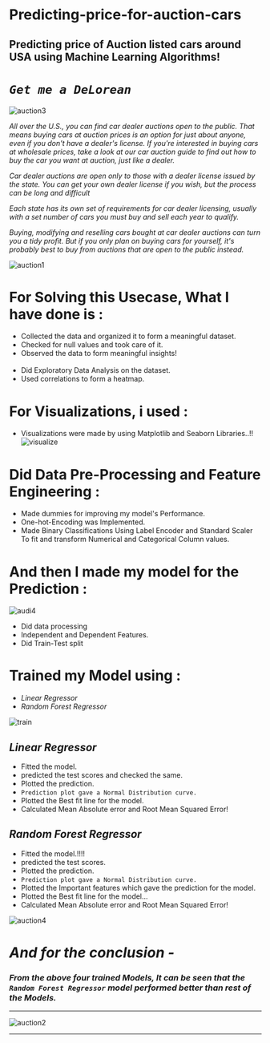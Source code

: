 # Predicting-price-for-auction-cars
## Predicting price of Auction listed cars around USA using Machine Learning Algorithms!

# _`Get me a DeLorean`_
![auction3](https://user-images.githubusercontent.com/73397927/175773976-18e15132-34fc-46cf-8aa6-594bd430c18a.jpg)

_All over the U.S., you can find car dealer auctions open to the public. That means
buying cars at auction prices is an option for just about anyone, even if you don't
have a dealer's license. If you're interested in buying cars at wholesale prices, take
a look at our car auction guide to find out how to buy the car you want at auction,
just like a dealer._

_Car dealer auctions are open only to those with a dealer license issued by the
state. You can get your own dealer license if you wish, but the process can be long
and difficult_

_Each state has its own set of requirements for car dealer licensing, usually with a
set number of cars you must buy and sell each year to qualify._

_Buying, modifying and reselling cars bought at car dealer auctions can turn you a
tidy profit. But if you only plan on buying cars for yourself, it's probably best to
buy from auctions that are open to the public instead._


![auction1](https://user-images.githubusercontent.com/73397927/175773964-651788b3-a893-40ee-afa1-8dd374ff5456.jpg)


# For Solving this Usecase, What I have done is :
- Collected the data and organized it to form a meaningful dataset.
- Checked for null values and took care of it.
- Observed the data to form meaningful insights!
<br><br>
- Did Exploratory Data Analysis on the dataset.
- Used correlations to form a heatmap.


# For Visualizations, i used :
- Visualizations were made by using Matplotlib and Seaborn Libraries..!!
![visualize](https://user-images.githubusercontent.com/73397927/175773985-a8800afe-f751-4d44-be82-45401a12e475.jpg)


# Did Data Pre-Processing and Feature Engineering :
- Made dummies for improving my model's Performance.
- One-hot-Encoding was Implemented.
- Made Binary Classifications Using Label Encoder and Standard Scaler
<br> To fit and transform Numerical and Categorical Column values.

# And then I made my model for the Prediction :

![audi4](https://user-images.githubusercontent.com/73397927/169656573-d41b736d-f599-41f9-9eb9-9ed77160ef84.jpg)

- Did data processing
- Independent and Dependent Features.
- Did Train-Test split

# Trained my Model using :
- _Linear Regressor_
- _Random Forest Regressor_

![train](https://user-images.githubusercontent.com/73397927/175773983-04bc5033-7b50-4ab6-8bfa-2f8aa5d41dce.jpg)


## _Linear Regressor_
- Fitted the model.
- predicted the test scores and checked the same.
- Plotted the prediction.
- `Prediction plot gave a Normal Distribution curve.`
- Plotted the Best fit line for the model.
- Calculated Mean Absolute error and Root Mean Squared Error!

## _Random Forest Regressor_
- Fitted the model.!!!!
- predicted the test scores.
- Plotted the prediction.
- `Prediction plot gave a Normal Distribution curve.`
- Plotted the Important features which gave the prediction for the model.
- Plotted the Best fit line for the model...
- Calculated Mean Absolute error and Root Mean Squared Error!

![auction4](https://user-images.githubusercontent.com/73397927/175773978-fcf694e8-f9ea-494d-844a-25a3399f9a80.jpg)


# _And for the conclusion -_
### _From the above four trained Models, It can be seen that the `Random Forest Regressor` model performed better than rest of the Models._

---

![auction2](https://user-images.githubusercontent.com/73397927/175773970-e3aafbc9-2aa8-424d-a6e9-8243db689362.jpg)

---
